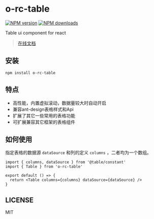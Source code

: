 # o-rc-table

[![NPM version](https://img.shields.io/npm/v/o-rc-table.svg?style=flat)](https://npmjs.org/package/o-rc-table)
[![NPM downloads](http://img.shields.io/npm/dm/o-rc-table.svg?style=flat)](https://npmjs.org/package/o-rc-table)

Table ui component for react

> [在线文档](https://rc-table.netlify.app/components/table)

## 安装

`npm install o-rc-table`

## 特点

- 高性能，内置虚拟滚动，数据量较大时自动开启
- 兼容ant-design表格样式和Api
- 扩展了其它一些常用的表格功能
- 可扩展兼容其它框架的表格组件

## 如何使用

指定表格的数据源 `dataSource` 和列的定义 `columns` ，二者均为一个数组。

```tsx | pure
import { columns, dataSource } from '@table/constant'
import { Table } from 'o-rc-table'

export default () => {
  return <Table columns={columns} dataSource={dataSource} />
}
```

## LICENSE

MIT
